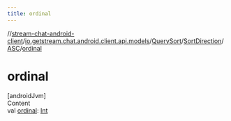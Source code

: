 ```yaml
---
title: ordinal
---
```

//[stream-chat-android-client](../../../../../index.md)/[io.getstream.chat.android.client.api.models](../../../index.md)/[QuerySort](../../index.md)/[SortDirection](../index.md)/[ASC](index.md)/[ordinal](ordinal.md)



# ordinal  
[androidJvm]  
Content  
val [ordinal](ordinal.md): [Int](https://kotlinlang.org/api/latest/jvm/stdlib/kotlin/-int/index.html)  




